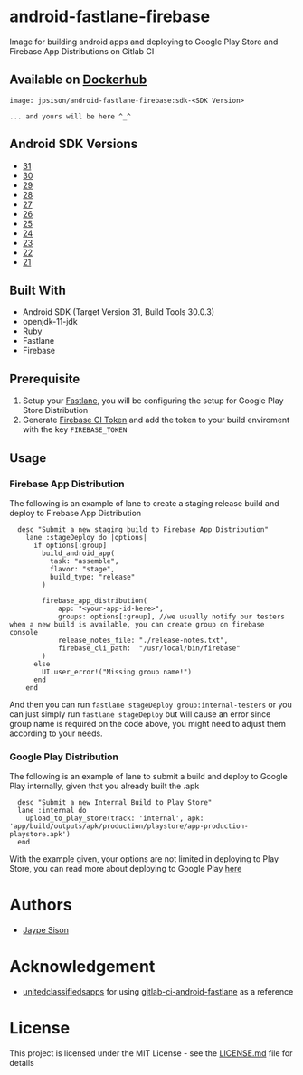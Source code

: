 # android-fastlane-firebase
Image for building android apps  and deploying to Google Play Store and Firebase App Distributions on Gitlab CI 

## Available on [Dockerhub](https://hub.docker.com/r/jpsison/android-fastlane-firebase)
```
image: jpsison/android-fastlane-firebase:sdk-<SDK Version>

... and yours will be here ^_^
```

## Android SDK Versions
- [31](https://developer.android.com/studio/releases/platforms#11)
- [30](https://developer.android.com/studio/releases/platforms#11)
- [29](https://developer.android.com/studio/releases/platforms#10)
- [28](https://developer.android.com/studio/releases/platforms#9.0)
- [27](https://developer.android.com/studio/releases/platforms#8.1)
- [26](https://developer.android.com/studio/releases/platforms#8.0)
- [25](https://developer.android.com/studio/releases/platforms#7.1)
- [24](https://developer.android.com/studio/releases/platforms#7.0)
- [23](https://developer.android.com/studio/releases/platforms#6.0)
- [22](https://developer.android.com/studio/releases/platforms#5.1)
- [21](https://developer.android.com/studio/releases/platforms#5.0)

## Built With
- Android SDK (Target Version 31, Build Tools 30.0.3)
- openjdk-11-jdk
- Ruby
- Fastlane
- Firebase

## Prerequisite
1. Setup your [Fastlane](https://docs.fastlane.tools/getting-started/android/setup/), you will be configuring the setup for Google Play Store Distribution
2. Generate [Firebase CI Token](https://firebase.google.com/docs/cli#cli-ci-systems) and add the token to your build enviroment with the key `FIREBASE_TOKEN`



## Usage
### Firebase App Distribution
The following is an example of lane to create a staging release build and deploy to Firebase App Distribution
```
  desc "Submit a new staging build to Firebase App Distribution"
    lane :stageDeploy do |options|
      if options[:group]
        build_android_app(
          task: "assemble",
          flavor: "stage",
          build_type: "release"
        )

        firebase_app_distribution(
            app: "<your-app-id-here>",
            groups: options[:group], //we usually notify our testers when a new build is available, you can create group on firebase console
            release_notes_file: "./release-notes.txt",
            firebase_cli_path:  "/usr/local/bin/firebase"
        )
      else
        UI.user_error!("Missing group name!")
      end
    end
```
And then you can run `fastlane stageDeploy group:internal-testers` or you can just simply run `fastlane stageDeploy` but will cause an error since group name is required on the code above, you might need to adjust them according to your needs.


### Google Play Distribution
The following is an example of lane to submit a build and deploy to Google Play internally, given that you already built the .apk 
```
  desc "Submit a new Internal Build to Play Store"
  lane :internal do
    upload_to_play_store(track: 'internal', apk: 'app/build/outputs/apk/production/playstore/app-production-playstore.apk')
  end
```
With the example given, your options are not limited in deploying to Play Store, you can read more about deploying to Google Play [here](https://docs.fastlane.tools/getting-started/android/setup/)

# Authors

* [Jaype Sison](https://github.com/jpsison-io)

# Acknowledgement

* [unitedclassifiedsapps](https://github.com/unitedclassifiedsapps) for using [gitlab-ci-android-fastlane](https://github.com/unitedclassifiedsapps/gitlab-ci-android-fastlane) as a reference

# License

This project is licensed under the MIT License - see the [LICENSE.md](LICENSE.md) file for details
